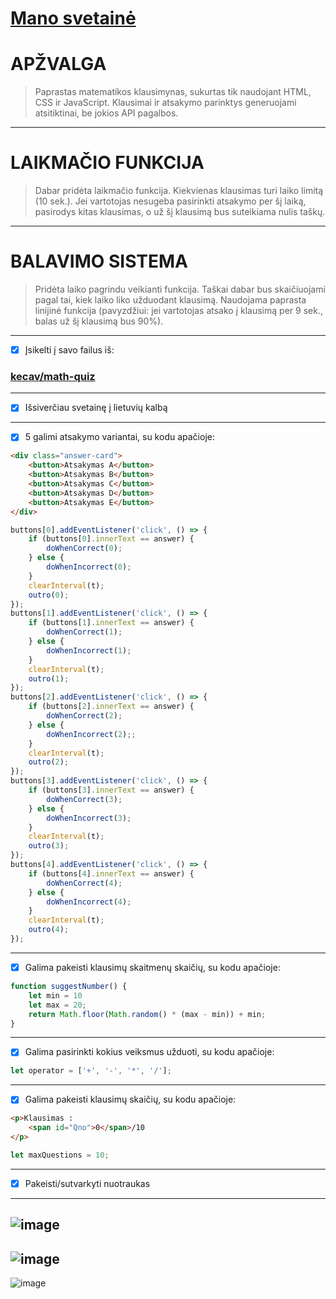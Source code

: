 # [Mano svetainė](https://dairidas.github.io/math-quiz/)
# **APŽVALGA**
> Paprastas matematikos klausimynas, sukurtas tik naudojant HTML, CSS ir JavaScript. Klausimai ir atsakymo parinktys generuojami atsitiktinai, be jokios API pagalbos.
---

# **LAIKMAČIO FUNKCIJA**
> Dabar pridėta laikmačio funkcija. Kiekvienas klausimas turi laiko limitą (10 sek.).
> Jei vartotojas nesugeba pasirinkti atsakymo per šį laiką, pasirodys kitas klausimas, o už šį klausimą bus suteikiama nulis taškų.
---
# **BALAVIMO SISTEMA**
> Pridėta laiko pagrindu veikianti funkcija. Taškai dabar bus skaičiuojami pagal tai, kiek laiko liko užduodant klausimą.
> Naudojama paprasta linijinė funkcija (pavyzdžiui: jei vartotojas atsako į klausimą per 9 sek., balas už šį klausimą bus 90%).
---

- [x] Įsikelti į savo failus iš:

### [kecav/math-quiz](https://github.com/kecav/math-quiz)
---
- [x] Išsiverčiau svetainę į lietuvių kalbą
---
- [x] 5 galimi atsakymo variantai, su kodu apačioje:
```html
<div class="answer-card">
    <button>Atsakymas A</button>
    <button>Atsakymas B</button>
    <button>Atsakymas C</button>
    <button>Atsakymas D</button>
    <button>Atsakymas E</button>
</div>
```
```js
buttons[0].addEventListener('click', () => {
    if (buttons[0].innerText == answer) {
        doWhenCorrect(0);
    } else {
        doWhenIncorrect(0);
    }
    clearInterval(t);
    outro(0);
});
buttons[1].addEventListener('click', () => {
    if (buttons[1].innerText == answer) {
        doWhenCorrect(1);
    } else {
        doWhenIncorrect(1);
    }
    clearInterval(t);
    outro(1);
});
buttons[2].addEventListener('click', () => {
    if (buttons[2].innerText == answer) {
        doWhenCorrect(2);
    } else {
        doWhenIncorrect(2);;
    }
    clearInterval(t);
    outro(2);
});
buttons[3].addEventListener('click', () => {
    if (buttons[3].innerText == answer) {
        doWhenCorrect(3);
    } else {
        doWhenIncorrect(3);
    }
    clearInterval(t);
    outro(3);
});
buttons[4].addEventListener('click', () => {
    if (buttons[4].innerText == answer) {
        doWhenCorrect(4);
    } else {
        doWhenIncorrect(4);
    }
    clearInterval(t);
    outro(4);
});
```
---
- [x] Galima pakeisti klausimų skaitmenų skaičių, su kodu apačioje:
```js
function suggestNumber() {
    let min = 10
    let max = 20;
    return Math.floor(Math.random() * (max - min)) + min;
}
```
---
- [x] Galima pasirinkti kokius veiksmus užduoti, su kodu apačioje:
```js
let operator = ['+', '-', '*', '/'];
```
---
- [x] Galima pakeisti klausimų skaičių, su kodu apačioje:
```html
<p>Klausimas :
    <span id="Qno">0</span>/10
</p>
```
```js
let maxQuestions = 10;
```
---
- [x] Pakeisti/sutvarkyti nuotraukas
---

![image](https://raw.githubusercontent.com/dairidas/math-quiz/master/media/img4.png)
---
![image](https://raw.githubusercontent.com/dairidas/math-quiz/master/media/img5.png)
---
![image](https://raw.githubusercontent.com/dairidas/math-quiz/master/media/img6.png)


